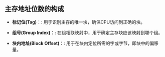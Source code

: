 

## 主存地址位数的构成
-   **标记位(Tag)**：: 用于识别主存的唯一块，确保CPU访问到正确的块。
    
-   **组号(Group Index)**：: 在组相联映射中，用于确定主存块应该映射到哪个组。
    
-   **块内地址(Block Offset)**：: 用于在块内定位所需的字或字节，即块中的偏移量。


<!--stackedit_data:
eyJoaXN0b3J5IjpbLTIxMDUzNTM4ODNdfQ==
-->